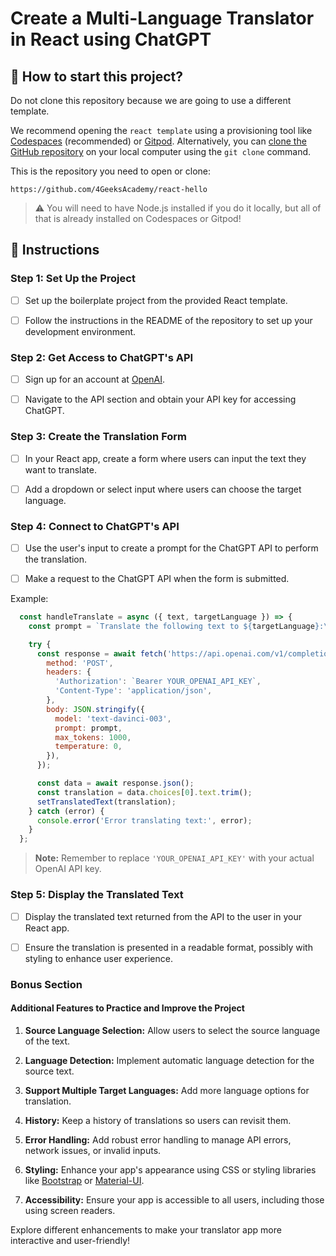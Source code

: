 <!-- hide -->
# Create a Multi-Language Translator in React using ChatGPT
<!-- endhide -->

<!-- howtostart -->
## 🌱 How to start this project?

Do not clone this repository because we are going to use a different template.

We recommend opening the `react template` using a provisioning tool like [Codespaces](https://4geeks.com/lesson/what-is-github-codespaces) (recommended) or [Gitpod](https://4geeks.com/lesson/how-to-use-gitpod). Alternatively, you can [clone the GitHub repository](https://4geeks.com/how-to/github-clone-repository) on your local computer using the `git clone` command.

This is the repository you need to open or clone:

```
https://github.com/4GeeksAcademy/react-hello
```

> ⚠ You will need to have Node.js installed if you do it locally, but all of that is already installed on Codespaces or Gitpod!
<!-- endhowtostart -->

## 📝 Instructions

### Step 1: Set Up the Project

- [ ] Set up the boilerplate project from the provided React template.

- [ ] Follow the instructions in the README of the repository to set up your development environment.

### Step 2: Get Access to ChatGPT's API

- [ ] Sign up for an account at [OpenAI](https://www.openai.com/).

- [ ] Navigate to the API section and obtain your API key for accessing ChatGPT.

### Step 3: Create the Translation Form

- [ ] In your React app, create a form where users can input the text they want to translate.

- [ ] Add a dropdown or select input where users can choose the target language.

### Step 4: Connect to ChatGPT's API

- [ ] Use the user's input to create a prompt for the ChatGPT API to perform the translation.

- [ ] Make a request to the ChatGPT API when the form is submitted.

Example:

```jsx
  const handleTranslate = async ({ text, targetLanguage }) => {
    const prompt = `Translate the following text to ${targetLanguage}:\n\n"${text}"`;

    try {
      const response = await fetch('https://api.openai.com/v1/completions', {
        method: 'POST',
        headers: {
          'Authorization': `Bearer YOUR_OPENAI_API_KEY`,
          'Content-Type': 'application/json',
        },
        body: JSON.stringify({
          model: 'text-davinci-003',
          prompt: prompt,
          max_tokens: 1000,
          temperature: 0,
        }),
      });

      const data = await response.json();
      const translation = data.choices[0].text.trim();
      setTranslatedText(translation);
    } catch (error) {
      console.error('Error translating text:', error);
    }
  };
```

> **Note:** Remember to replace `'YOUR_OPENAI_API_KEY'` with your actual OpenAI API key.

### Step 5: Display the Translated Text

- [ ] Display the translated text returned from the API to the user in your React app.

- [ ] Ensure the translation is presented in a readable format, possibly with styling to enhance user experience.

### Bonus Section

#### Additional Features to Practice and Improve the Project

1. **Source Language Selection:** Allow users to select the source language of the text.

2. **Language Detection:** Implement automatic language detection for the source text.

3. **Support Multiple Target Languages:** Add more language options for translation.

4. **History:** Keep a history of translations so users can revisit them.

5. **Error Handling:** Add robust error handling to manage API errors, network issues, or invalid inputs.

6. **Styling:** Enhance your app's appearance using CSS or styling libraries like [Bootstrap](https://getbootstrap.com/) or [Material-UI](https://material-ui.com/).

7. **Accessibility:** Ensure your app is accessible to all users, including those using screen readers.

Explore different enhancements to make your translator app more interactive and user-friendly!